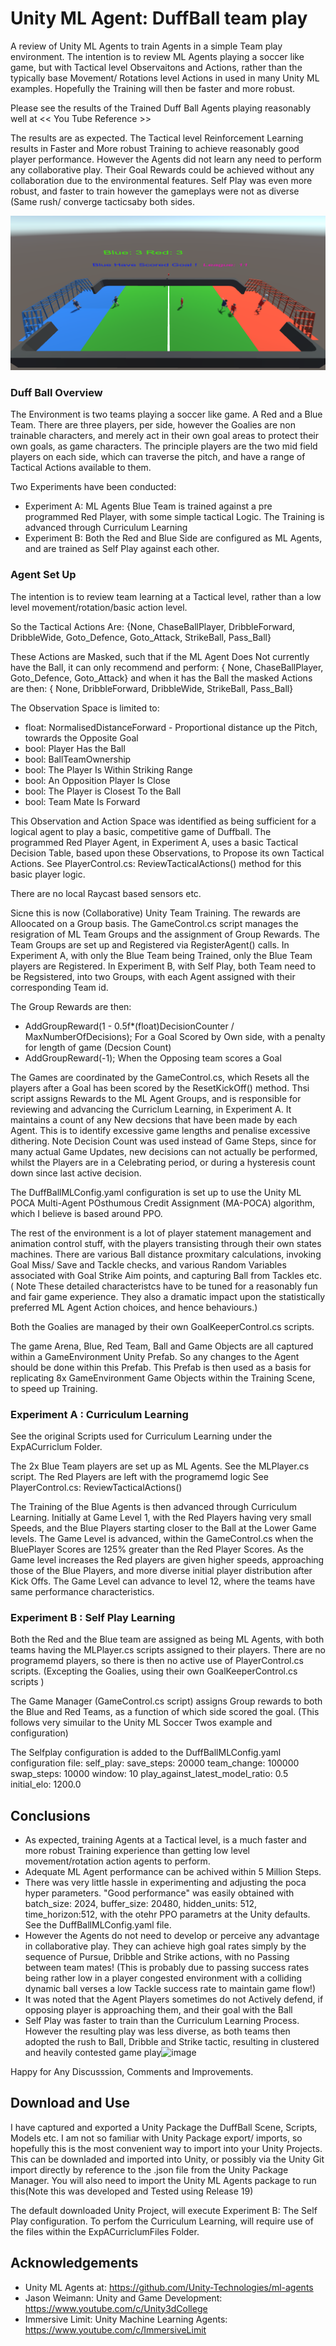 # Unity ML Agent: DuffBall team play

A review of Unity ML Agents to train Agents in a simple Team play environment.  The intention is to review ML Agents playing a soccer like game, but with Tactical level Observaitons and Actions, rather than the typically base Movement/ Rotations level Actions in used in many Unity ML examples.  Hopefully the Training will then be faster and more robust.  

Please see the results of the Trained Duff Ball Agents playing reasonably well at << You Tube Reference >>

The results are as expected. The Tactical level Reinforcement Learning results in Faster and More robust Training to achieve reasonably good player performance. However the Agents did not learn any need to perform any collaborative play. Their Goal Rewards could be achieved without any collaboration due to the environmental features. Self Play was even more robust, and faster to train however the gameplays were not as diverse (Same rush/ converge tacticsaby both sides. 

![ScreenShot](MainScene.PNG)

### Duff Ball Overview 
The Environment is two teams playing a soccer like game. A Red and a Blue Team. There are three players, per side, however the Goalies are non trainable characters, and merely act in their own goal areas to protect their own goals, as game characters.  The principle players are the two mid field players on each side, which can traverse the pitch, and have a range of Tactical Actions available to them.  

Two Experiments have been conducted: 
- Experiment A: ML Agents Blue Team is trained against a pre programmed Red Player, with some simple tactical Logic. The Training is advanced through Curriculum Learning
- Experiment B: Both the Red and Blue Side are configured as ML Agents, and are trained as Self Play against each other.    

### Agent Set Up
The intention is to review team learning at a Tactical level, rather than a low level movement/rotation/basic action level.

So the Tactical Actions Are: {None, ChaseBallPlayer, DribbleForward, DribbleWide, Goto_Defence, Goto_Attack, StrikeBall, Pass_Ball} 

These Actions are Masked, such that if the ML Agent Does Not currently have the Ball, it can only recommend and perform: { None, ChaseBallPlayer, Goto_Defence, Goto_Attack}  and when it has the Ball the masked Actions are then: { None, DribbleForward, DribbleWide, StrikeBall, Pass_Ball} 

The Observation Space is limited to:
- float: NormalisedDistanceForward   - Proportional distance up the Pitch, towrards the Opposite Goal
- bool: Player Has the Ball
- bool: BallTeamOwnership
- bool: The Player Is Within Striking Range
- bool: An Opposition Player Is Close
- bool: The Player is Closest To the Ball
- bool: Team Mate Is Forward 

This Observation and Action Space was identified as being sufficient for a logical agent to play a basic, competitive game of Duffball. The programmed Red Player Agent, in Experiment A, uses a basic Tactical Decision Table, based upon these Observations, to Propose its own Tactical Actions. See PlayerControl.cs: ReviewTacticalActions() method for this basic player logic. 

There are no local Raycast based sensors etc. 

Sicne this is now (Collaborative) Unity Team Training. The rewards are Alloocated on a Group basis.  The GameControl.cs script manages the resigration of ML Team Groups and the assignment of Group Rewards. The Team Groups are set up and Registered via RegisterAgent() calls.  In Experiment A, with only the Blue Team being Trained, only the Blue Team players are Registered. In Experiment B, with Self Play, both Team need to be Regsistered, into two Groups, with each Agent assigned with their corresponding Team id.

The Group Rewards are then:
- AddGroupReward(1 - 0.5f*(float)DecisionCounter / MaxNumberOfDecisions);     For a Goal Scored by Own side, with a penalty for length of game (Decsion Count)
- AddGroupReward(-1);      When the Opposing team scores a Goal

The Games are coordinated by the GameControl.cs, which Resets all the players after a Goal has been scored by the ResetKickOff() method. Thsi script assigns Rewards to the ML Agent Groups, and is responsible for reviewing and advancing the Curriclum Learning, in Experiment A. It maintains a count of any New decsions that have been made by each Agent. This is to identify excessive game lengths and penalise excessive dithering. Note Decision Count was used instead of Game Steps, since for many actual Game Updates, new decisions can not actually be performed, whilst the Players are in a Celebrating period, or during a hysteresis count down since last active decision.   

The DuffBallMLConfig.yaml configuration is set up to use the Unity ML POCA Multi-Agent POsthumous Credit Assignment (MA-POCA)  algorithm, which I believe is based around PPO. 

The rest of the environment is a lot of player statement management and animation control stuff, with the players transisting through their own states machines. There are various Ball distance proxmitary calculations, invoking Goal Miss/ Save and Tackle checks, and various Random Variables associated with Goal Strike Aim points, and capturing Ball from Tackles etc. ( Note These detailed characteristcs have to be tuned for a reasonably fun and fair game experience.  They also a dramatic impact upon the statistically preferred ML Agent Action choices, and hence behaviours.)     

Both the Goalies are managed by their own GoalKeeperControl.cs scripts. 

The game Arena, Blue, Red Team, Ball and Game Objects are all captured within a GameEnvironment Unity Prefab. So any changes to the Agent should be done within this Prefab. This Prefab is then used as a basis for replicating 8x GameEnvironment Game Objects within the Training Scene, to speed up Training. 

### Experiment A : Curriculum Learning
See the original Scripts used for Curriculum Learning under the ExpACurriclum Folder.   

The 2x Blue Team players are set up as ML Agents. See the MLPlayer.cs script. 
The Red Players are left with the programemd logic See PlayerControl.cs: ReviewTacticalActions() 

The Training of the Blue Agents is then advanced through Curriculum Learning. Initially at Game Level 1, with the Red Players having very small Speeds, and the Blue Players starting closer to the Ball at the Lower Game levels.  The Game Level is advanced, within the GameControl.cs when the BluePlayer Scores are 125% greater than the Red Player Scores.  As the Game level increases the Red players are given higher speeds, approaching those of the Blue Players, and more diverse initial player distribution after Kick Offs.  The Game Level can advance to level 12, where the teams have same performance characteristics.   

### Experiment B : Self Play Learning
Both the Red and the Blue team are assigned as being ML Agents, with both teams having the MLPlayer.cs scripts assigned to their players. There are no programemd players, so there is then no active use of PlayerControl.cs scripts. (Excepting the Goalies, using their own GoalKeeperControl.cs scripts ) 

The Game Manager (GameControl.cs script) assigns Group rewards to both the Blue and Red Teams, as a function of which side scored the goal. (This follows very simuilar to the Unity ML Soccer Twos example and configuration)

The Selfplay configuration is added to the DuffBallMLConfig.yaml configuration file: 
self_play:
      save_steps: 20000
      team_change: 100000
      swap_steps: 10000
      window: 10
      play_against_latest_model_ratio: 0.5
      initial_elo: 1200.0

## Conclusions

- As expected, training Agents at a Tactical level, is a much faster and more robust Training experience than getting low level movement/rotation action agents to perform. 
- Adequate ML Agent performance can be achived within 5 Million Steps. 
- There was very little hassle in experimenting and adjusting the poca hyper parameters. "Good performance" was easily obtained with batch_size: 2024, buffer_size: 20480, hidden_units: 512, time_horizon:512, with the otehr PPO parametrs at the Unity defaults. See the DuffBallMLConfig.yaml file. 
- However the Agents do not need to develop or perceive any advantage in collaborative play. They can achieve high goal rates simply by the sequence of Pursue, Dribble and Strike actions, with no Passing between team mates!  (This is probably due to passing success rates being rather low in a player congested environment with a colliding dynamic ball verses a low Tackle success rate to maintain game flow!)
- It was noted that the Agent Players sometimes do not Actively defend, if opposing player is approaching them, and their goal with the Ball
- Self Play was faster to train than the Curriculum Learning Process. However the resulting play was less diverse, as both teams then adopted the rush to Ball, Dribble and Strike tactic, resulting in clustered and heavily contested game play![image](https://user-images.githubusercontent.com/2668431/153434680-f3f14591-c5e3-471e-83ee-f9955ebd497d.png)

Happy for Any Discusssion, Comments and Improvements.

## Download and Use

I have captured and exported a Unity Package the DuffBall Scene, Scripts, Models etc. I am not so familiar with Unity Package export/ imports, so hopefully this is the most convenient way to import into your Unity Projects.   This can be downladed and imported into Unity, or possibly via the Unity Git import directly by reference to the .json file from the Unity Package Manager.  You will also need to import the Unity ML Agents package to run this(Note this was developed and Tested using Release 19)

The default downloaded Unity Project, will execute Experiment B: The Self Play configuration.  To perfom the Curriculum Learning, will require use of the files within the ExpACurriclumFiles Folder.

## Acknowledgements  

- Unity ML Agents at:  https://github.com/Unity-Technologies/ml-agents
- Jason Weimann: Unity and Game Development: https://www.youtube.com/c/Unity3dCollege
- Immersive Limit: Unity Machine Learning Agents: https://www.youtube.com/c/ImmersiveLimit


